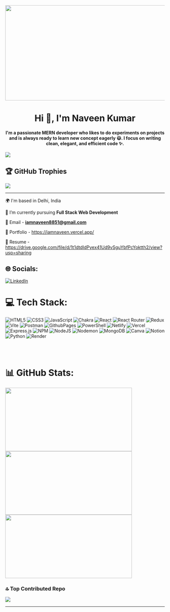 <div id="header" align="center">
  <img src="https://repository-images.githubusercontent.com/588181932/e36ec678-7984-4cdd-8e4c-a3932772ff8e" borderRadius="50%" width="650px" height="300px"/>
</div>


<h1 align="center">Hi 👋, I'm Naveen Kumar</h1>
<h4 align="center">I'm a passionate MERN developer who likes to do experiments on projects and is always ready to learn new concept eagerly 😃. I focus on writing clean, elegant, and efficient code ✨.</h4>

[![](https://visitcount.itsvg.in/api?id=iamnaveen8851&icon=0&color=0)](https://visitcount.itsvg.in)





## 🏆 GitHub Trophies
![](https://github-profile-trophy.vercel.app/?username=iamnaveen8851&theme=radical&no-frame=false&no-bg=true&margin-w=4)

---


🌍 I'm based in Delhi, India

🌱 I’m currently pursuing **Full Stack Web Development**

📧 Email - **iamnaveen8851@gmail.com**

💼 Portfolio - https://iamnaveen.vercel.app/

📄 Resume - https://drive.google.com/file/d/1t1dtdIdPyex41Ud9vSguYbfPcYoktth2/view?usp=sharing

## 🌐 Socials:
[![LinkedIn](https://img.shields.io/badge/LinkedIn-%230077B5.svg?logo=linkedin&logoColor=white)](https://linkedin.com/in/codewithnaveen)




# 💻 Tech Stack:
![HTML5](https://img.shields.io/badge/html5-%23E34F26.svg?style=for-the-badge&logo=html5&logoColor=white) ![CSS3](https://img.shields.io/badge/css3-%231572B6.svg?style=for-the-badge&logo=css3&logoColor=white) ![JavaScript](https://img.shields.io/badge/javascript-%23323330.svg?style=for-the-badge&logo=javascript&logoColor=%23F7DF1E) ![Chakra](https://img.shields.io/badge/chakra-%234ED1C5.svg?style=for-the-badge&logo=chakraui&logoColor=white) ![React](https://img.shields.io/badge/react-%2320232a.svg?style=for-the-badge&logo=react&logoColor=%2361DAFB) ![React Router](https://img.shields.io/badge/React_Router-CA4245?style=for-the-badge&logo=react-router&logoColor=white) ![Redux](https://img.shields.io/badge/redux-%23593d88.svg?style=for-the-badge&logo=redux&logoColor=white) ![Vite](https://img.shields.io/badge/vite-%23646CFF.svg?style=for-the-badge&logo=vite&logoColor=white) ![Postman](https://img.shields.io/badge/Postman-FF6C37?style=for-the-badge&logo=postman&logoColor=white)
![GithubPages](https://img.shields.io/badge/github%20pages-121013?style=for-the-badge&logo=github&logoColor=white)
![PowerShell](https://img.shields.io/badge/PowerShell-%235391FE.svg?style=for-the-badge&logo=powershell&logoColor=white) ![Netlify](https://img.shields.io/badge/netlify-%23000000.svg?style=for-the-badge&logo=netlify&logoColor=#00C7B7) ![Vercel](https://img.shields.io/badge/vercel-%23000000.svg?style=for-the-badge&logo=vercel&logoColor=white) ![Express.js](https://img.shields.io/badge/express.js-%23404d59.svg?style=for-the-badge&logo=express&logoColor=%2361DAFB) ![NPM](https://img.shields.io/badge/NPM-%23CB3837.svg?style=for-the-badge&logo=npm&logoColor=white) ![NodeJS](https://img.shields.io/badge/node.js-6DA55F?style=for-the-badge&logo=node.js&logoColor=white) ![Nodemon](https://img.shields.io/badge/NODEMON-%23323330.svg?style=for-the-badge&logo=nodemon&logoColor=%BBDEAD) ![MongoDB](https://img.shields.io/badge/MongoDB-%234ea94b.svg?style=for-the-badge&logo=mongodb&logoColor=white) ![Canva](https://img.shields.io/badge/Canva-%2300C4CC.svg?style=for-the-badge&logo=Canva&logoColor=white) ![Notion](https://img.shields.io/badge/Notion-%23000000.svg?style=for-the-badge&logo=notion&logoColor=white) ![Python](https://img.shields.io/badge/python-3670A0?style=for-the-badge&logo=python&logoColor=ffdd54) ![Render](https://img.shields.io/badge/Render-%46E3B7.svg?style=for-the-badge&logo=render&logoColor=white)

<br><br>

# 📊 GitHub Stats:
<img src="https://github-readme-stats.vercel.app/api?username=iamnaveen8851&theme=dark&hide_border=false&include_all_commits=false&count_private=false" width="400" height="200"><br/>
<img src="https://github-readme-streak-stats.herokuapp.com/?user=iamnaveen8851&theme=dark&hide_border=false" width="400" height="200"><br/>
<img src="https://github-readme-stats.vercel.app/api/top-langs/?username=iamnaveen8851&theme=dark&hide_border=false&include_all_commits=false&count_private=false&layout=compact" width="400" height="200">

### 🔝 Top Contributed Repo
![](https://github-contributor-stats.vercel.app/api?username=iamnaveen8851&limit=5&theme=dark&combine_all_yearly_contributions=true)

---


<!-- Proudly created with GPRM ( https://gprm.itsvg.in ) -->



